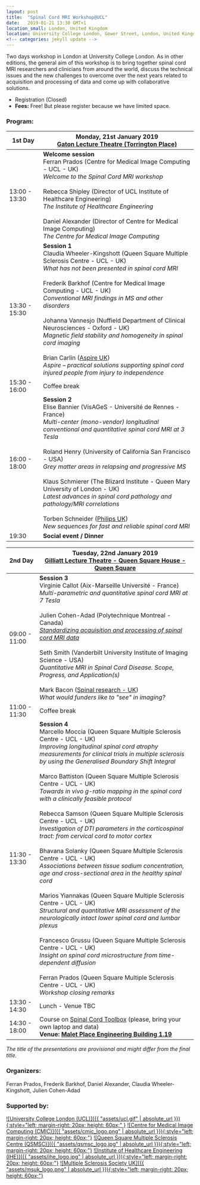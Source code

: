 ```yaml
---
layout: post
title:  "Spinal Cord MRI Workshop@UCL"
date:   2019-01-21 13:30 GMT+1
location_small: London, United Kingdom
location: University College London, Gower Street, London, United Kingdom
<!-- categories: jekyll update -->
---
```


Two days workshop in London at University College London. As in other editions,
the general aim of this workshop is to bring together spinal cord MRI researchers and
clinicians from around the world, discuss the technical issues and the new challenges to
overcome over the next years related to acquisition and processing of data and
come up with collaborative solutions.

- Registration (Closed)
- <b>Fees:</b> Free! But please register because we have limited space.

### Program:

| 1st Day | Monday, 21st January 2019<br>[Gaton Lecture Theatre (Torrington Place)](https://www.ucl.ac.uk/maps/galton-lt)  |
|---|---|
| 13:00 - 13:30 | <b>Welcome session</b><br>Ferran Prados (Centre for Medical Image Computing - UCL - UK)<br><i>Welcome to the Spinal Cord MRI workshop</i><br><br>Rebecca Shipley (Director of UCL Institute of Healthcare Engineering)<br><i>The Institute of Healthcare Engineering</i><br><br>Daniel Alexander (Director of Centre for Medical Image Computing)<br><i>The Centre for Medical Image Computing</i> |
| 13:30 - 15:30 | <b>Session 1</b><br>Claudia Wheeler-Kingshott (Queen Square Multiple Sclerosis Centre - UCL - UK)<br><i>What has not been presented in spinal cord MRI</i><br><br>Frederik Barkhof (Centre for Medical Image Computing - UCL - UK)<br><i>Conventional MRI findings in MS and other disorders</i><br><br>Johanna Vannesjo (Nuffield Department of Clinical Neurosciences - Oxford - UK)<br><i>Magnetic field stability and homogeneity in spinal cord imaging</i><br><br>Brian Carlin ([Aspire UK](https://www.aspire.org.uk/))<br><i>Aspire – practical solutions supporting spinal cord injured people from injury to independence</i> |
| 15:30 - 16:00 | Coffee break |
| 16:00 - 18:00 | <b>Session 2</b><br>Elise Bannier (VisAGeS - Université de Rennes - France) <br><i>Multi-center (mono-vendor) longitudinal conventional and quantitative spinal cord MRI at 3 Tesla</i><br><br>Roland Henry (University of California San Francisco - USA) <br><i>Grey matter areas in relapsing and progressive MS</i><br><br>Klaus Schmierer (The Blizard Institute - Queen Mary University of London - UK)<br><i>Latest advances in spinal cord pathology and pathology/MRI correlations</i><br><br>Torben Schneider ([Philips UK](https://www.philips.co.uk/)) <br><i>New sequences for fast and reliable spinal cord MRI</i> |
| 19:30 | <b>Social event / Dinner</b> |

| 2nd Day | Tuesday, 22nd January 2019<br>[Gilliatt Lecture Theatre - Queen Square House - Queen Square](https://www.ucl.ac.uk/cnr/docs/nhnninfo/QSmap)  |
|---|---|
| 09:00 - 11:00 | <b>Session 3</b><br>Virginie Callot (Aix-Marseille Université - France) <br><i>Multi-parametric and quantitative spinal cord MRI at 7 Tesla</i><br><br>Julien Cohen-Adad (Polytechnique Montreal - Canada)<br><i>[Standardizing acquisition and processing of spinal cord MRI data](https://www.slideshare.net/neuropoly/20190122cohenadadscmriworkshop)</i><br><br>Seth Smith (Vanderbilt University Institute of Imaging Science - USA) <br><i>Quantitative MRI in Spinal Cord Disease. Scope, Progress, and Application(s)</i><br><br>Mark Bacon ([Spinal research - UK](https://www.spinal-research.org/))<br><i>What would funders like to "see" in imaging?</i> |
| 11:00 - 11:30 | Coffee break |
| 11:30 - 13:30 | <b>Session 4</b><br>Marcello Moccia (Queen Square Multiple Sclerosis Centre - UCL - UK) <br><i>Improving longitudinal spinal cord atrophy measurements for clinical trials in multiple sclerosis by using the Generalised Boundary Shift Integral</i><br><br>Marco Battiston (Queen Square Multiple Sclerosis Centre - UCL - UK) <br><i>Towards in vivo g-ratio mapping in the spinal cord with a clinically feasible protocol</i><br><br>Rebecca Samson (Queen Square Multiple Sclerosis Centre - UCL - UK)<br><i>Investigation of DTI parameters in the corticospinal tract: from cervical cord to motor cortex</i><br><br>Bhavana Solanky (Queen Square Multiple Sclerosis Centre - UCL - UK)<br><i>Associations between tissue sodium concentration, age and cross-sectional area in the healthy spinal cord</i><br><br>Marios Yiannakas (Queen Square Multiple Sclerosis Centre - UCL - UK)<br><i>Structural and quantitative MRI assessment of the neurologically intact lower spinal cord and lumbar plexus</i><br><br>Francesco Grussu (Queen Square Multiple Sclerosis Centre - UCL - UK)<br><i>Insight on spinal cord microstructure from time-dependent diffusion</i><br><br>Ferran Prados (Queen Square Multiple Sclerosis Centre - UCL - UK)<br><i>Workshop closing remarks</i><br>|
| 13:30 - 14:30 | Lunch - Venue TBC |
| 14:30 - 18:00 | Course on [Spinal Cord Toolbox](https://github.com/neuropoly/spinalcordtoolbox) (please, bring your own laptop and data)<br><b>Venue: [Malet Place Engineering Building 1.19](https://www.ucl.ac.uk/maps/malet-place-engineering-building)</b>|

<i>The title of the presentations are provisional and might differ from the final title.</i>

### Organizers:

Ferran Prados, Frederik Barkhof, Daniel Alexander, Claudia Wheeler-Kingshott, Julien Cohen-Adad

### Supported by:

[![University College London (UCL)]({{ "assets/ucl.gif" | absolute_url }}){:style="left; margin-right: 20px; height: 60px;"  }](http://www.ucl.ac.uk)
[![Centre for Medical Image Computing (CMIC)]({{ "assets/cmic_logo.png" | absolute_url }}){:style="left; margin-right: 20px; height: 60px;"}](http://cmic.cs.ucl.ac.uk)
[![Queen Square Multiple Sclerosis Centre (QSMSC)]({{ "assets/qsmsc_logo.jpg" | absolute_url }}){:style="left; margin-right: 20px; height: 60px;"}](https://www.ucl.ac.uk/ion/research/departments/neuroinflammation/research-themes/queen-square-multiple-sclerosis-centre-2)
[![Institute of Healthcare Engineering (IHE)]({{ "assets/ihe_logo.jpg" | absolute_url }}){:style="left; margin-right: 20px; height: 60px;"}](https://www.ucl.ac.uk/healthcare-engineering/)
[![Multiple Sclerosis Society UK]({{ "assets/msuk_logo.png" | absolute_url }}){:style="left; margin-right: 20px; height: 60px;"}](https://www.mssociety.org.uk/)
